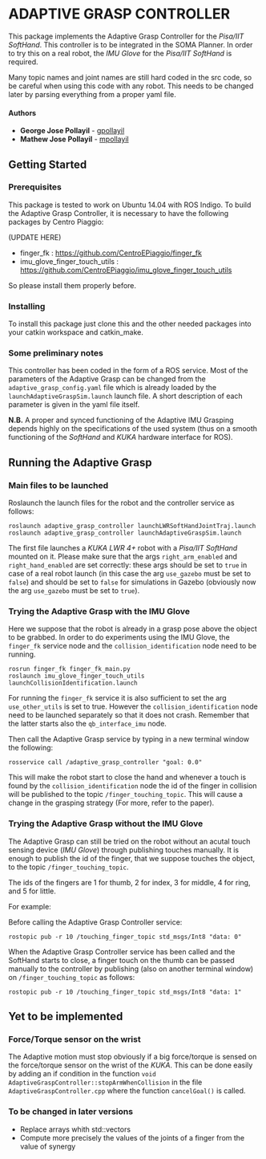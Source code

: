 # ADAPTIVE GRASP CONTROLLER

This package implements the Adaptive Grasp Controller for the *Pisa/IIT SoftHand*. This controller is to be integrated in the SOMA Planner.
In order to try this on a real robot, the *IMU Glove* for the *Pisa/IIT SoftHand* is required.

Many topic names and joint names are still hard coded in the src code, so be careful when using this code with any robot. This needs to be changed later by parsing everything from a proper yaml file.

#### Authors

* **George Jose Pollayil** - [gpollayil](https://github.com/gpollayil)
* **Mathew Jose Pollayil** - [mpollayil](https://github.com/mpollayil)

## Getting Started

### Prerequisites

This package is tested to work on Ubuntu 14.04 with ROS Indigo.
To build the Adaptive Grasp Controller, it is necessary to have the following packages by Centro Piaggio:

(UPDATE HERE)
- finger_fk : https://github.com/CentroEPiaggio/finger_fk
- imu_glove_finger_touch_utils : https://github.com/CentroEPiaggio/imu_glove_finger_touch_utils 

So please install them properly before.

### Installing

To install this package just clone this and the other needed packages into your catkin workspace and catkin_make.

### Some preliminary notes

This controller has been coded in the form of a ROS service. Most of the parameters of the Adaptive Grasp can be changed from the `adaptive_grasp_config.yaml` file which is already loaded by the `launchAdaptiveGraspSim.launch` launch file. A short description of each parameter is given in the yaml file itself.

**N.B.** A proper and synced functioning of the Adaptive IMU Grasping depends highly on the specifications of the used system (thus on a smooth functioning of the *SoftHand* and *KUKA* hardware interface for ROS).

## Running the Adaptive Grasp

### Main files to be launched

Roslaunch the launch files for the robot and the controller service as follows:

```
roslaunch adaptive_grasp_controller launchLWRSoftHandJointTraj.launch
roslaunch adaptive_grasp_controller launchAdaptiveGraspSim.launch
```

The first file launches a *KUKA LWR 4+* robot with a *Pisa/IIT SoftHand* mounted on it. Please make sure that the args `right_arm_enabled` and `right_hand_enabled` are set correctly: these args should be set to `true` in case of a real robot launch (in this case the arg `use_gazebo` must be set to `false`) and should be set to `false` for simulations in Gazebo (obviously now the arg `use_gazebo` must be set to `true`).

### Trying the Adaptive Grasp with the IMU Glove

Here we suppose that the robot is already in a grasp pose above the object to be grabbed. In order to do experiments using the IMU Glove, the `finger_fk` service node and the `collision_identification` node need to be running. 

```
rosrun finger_fk finger_fk_main.py
roslaunch imu_glove_finger_touch_utils launchCollisionIdentification.launch
```

For running the `finger_fk` service it is also sufficient to set the arg `use_other_utils` is set to true. However the `collision_identification` node need to be launched separately so that it does not crash. Remember that the latter starts also the `qb_interface_imu` node. 

Then call the Adaptive Grasp service by typing in a new terminal window the following:

```
rosservice call /adaptive_grasp_controller "goal: 0.0"
```

This will make the robot start to close the hand and whenever a touch is found by the `collision_identification` node the id of the finger in collision will be published to the topic `/finger_touching_topic`. This will cause a change in the grasping strategy (For more, refer to the paper).

### Trying the Adaptive Grasp without the IMU Glove

The Adaptive Grasp can still be tried on the robot without an acutal touch sensing device (*IMU Glove*) through publishing touches manually.
It is enough to publish the id of the finger, that we suppose touches the object, to the topic `/finger_touching_topic`.

The ids of the fingers are 1 for thumb, 2 for index, 3 for middle, 4 for ring, and 5 for little.

For example:

Before calling the Adaptive Grasp Controller service:

```
rostopic pub -r 10 /touching_finger_topic std_msgs/Int8 "data: 0"
```

When the Adaptive Grasp Controller service has been called and the SoftHand starts to close, a finger touch on the thumb can be passed manually to the controller by publishing (also on another terminal window) on `/finger_touching_topic` as follows:

```
rostopic pub -r 10 /touching_finger_topic std_msgs/Int8 "data: 1"
```

## Yet to be implemented 

### Force/Torque sensor on the wrist

The Adaptive motion must stop obviously if a big force/torque is sensed on the force/torque sensor on the wrist of the *KUKA*. This can be done easily by adding an if condition in the function `void AdaptiveGraspController::stopArmWhenCollision` in the file `AdaptiveGraspController.cpp` where the function `cancelGoal()` is called.

### To be changed in later versions
- Replace arrays whith std::vectors
- Compute more precisely the values of the joints of a finger from the value of synergy



